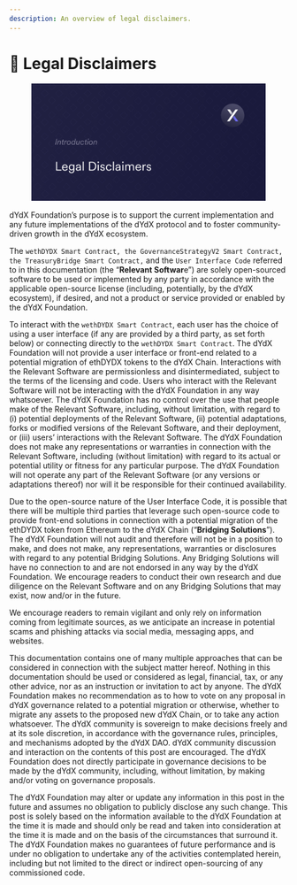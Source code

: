 ```yaml
---
description: An overview of legal disclaimers.
---
```


# 📄 Legal Disclaimers

<figure><img src="../.gitbook/assets/Legal Disclaimers.png" alt=""><figcaption></figcaption></figure>

dYdX Foundation’s purpose is to support the current implementation and any future implementations of the dYdX protocol and to foster community-driven growth in the dYdX ecosystem.&#x20;

The `wethDYDX Smart Contract, the GovernanceStrategyV2 Smart Contract, the TreasuryBridge Smart Contract,` and the `User Interface Code` referred to in this documentation (the “**Relevant Softwar**e”) are solely open-sourced software to be used or implemented by any party in accordance with the applicable open-source license (including, potentially, by the dYdX ecosystem), if desired, and not a product or service provided or enabled by the dYdX Foundation. &#x20;

To interact with the `wethDYDX Smart Contract`, each user has the choice of using a user interface (if any are provided by a third party, as set forth below) or connecting directly to the `wethDYDX Smart Contract`. The dYdX Foundation will not provide a user interface or front-end related to a potential migration of ethDYDX tokens to the dYdX Chain. Interactions with the Relevant Software are permissionless and disintermediated, subject to the terms of the licensing and code. Users who interact with the Relevant Software will not be interacting with the dYdX Foundation in any way whatsoever.  The dYdX Foundation has no control over the use that people make of the Relevant Software, including, without limitation, with regard to (i) potential deployments of the Relevant Software, (ii) potential adaptations, forks or modified versions of the Relevant Software, and their deployment, or (iii) users’ interactions with the Relevant Software.   The dYdX Foundation does not make any representations or warranties in connection with the Relevant Software, including (without limitation) with regard to its actual or potential utility or fitness for any particular purpose.  The dYdX Foundation will not operate any part of the Relevant Software (or any versions or adaptations thereof) nor will it be responsible for their continued availability. &#x20;

Due to the open-source nature of the User Interface Code, it is possible that there will be multiple third parties that leverage such open-source code to provide front-end solutions in connection with a potential migration of the ethDYDX token from Ethereum to the dYdX Chain (“**Bridging Solutions**”). The dYdX Foundation will not audit and therefore will not be in a position to make, and does not make, any representations, warranties or disclosures with regard to any potential Bridging Solutions. Any Bridging Solutions will have no connection to and are not endorsed in any way by the dYdX Foundation. We encourage readers to conduct their own research and due diligence on the Relevant Software and on any Bridging Solutions that may exist, now and/or in the future.&#x20;

We encourage readers to remain vigilant and only rely on information coming from legitimate sources, as we anticipate an increase in potential scams and phishing attacks via social media, messaging apps, and websites.&#x20;

This documentation contains one of many multiple approaches that can be considered in connection with the subject matter hereof. Nothing in this documentation should be used or considered as legal, financial, tax, or any other advice, nor as an instruction or invitation to act by anyone. The dYdX Foundation makes no recommendation as to how to vote on any proposal in dYdX governance related to a potential migration or otherwise, whether to migrate any assets to the proposed new dYdX Chain, or to take any action whatsoever. The dYdX community is sovereign to make decisions freely and at its sole discretion, in accordance with the governance rules, principles, and mechanisms adopted by the dYdX DAO. dYdX community discussion and interaction on the contents of this post are encouraged. The dYdX Foundation does not directly participate in governance decisions to be made by the dYdX community, including, without limitation, by making and/or voting on governance proposals.&#x20;

The dYdX Foundation may alter or update any information in this post in the future and assumes no obligation to publicly disclose any such change. This post is solely based on the information available to the dYdX Foundation at the time it is made and should only be read and taken into consideration at the time it is made and on the basis of the circumstances that surround it. The dYdX Foundation makes no guarantees of future performance and is under no obligation to undertake any of the activities contemplated herein, including but not limited to the direct or indirect open-sourcing of any commissioned code.

